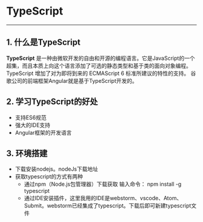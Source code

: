 # TypeScript 
---
## 1. 什么是TypeScript
**TypeScript** 是一种由微软开发的自由和开源的编程语言。它是JavaScript的一个超集，而且本质上向这个语言添加了可选的静态类型和基于类的面向对象编程。TypeScript 增加了对为即将到来的 ECMAScript 6 标准所建议的特性的支持。 
谷歌公司的前端框架Angular就是基于TypeScript开发的。

## 2.  学习TypeScript的好处 
- 支持ES6规范 
- 强大的IDE支持 
- Angular框架的开发语言

## 3. 环境搭建

- 下载安装nodejs。nodeJs下载地址
- 获取typescript的方式有两种
  - 通过npm（Node.js包管理器）下载获取 输入命令： npm install -g typescript 
  - 通过IDE安装插件，这里我用的IDE是webstorm、vscode、Atom、Submit。webstorm已经集成了typescript。下载后即可新建typescript文件